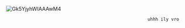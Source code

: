 

![Gk5YjyhWIAAAwM4](https://github.com/user-attachments/assets/3ef2dd44-3a71-42be-97c3-1a8e48d84240)





                                                          uhhh ily vro 
 



